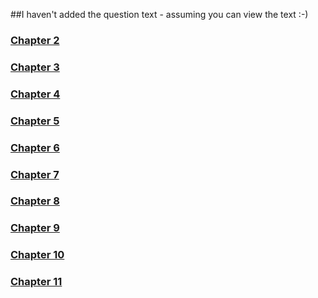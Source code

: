 ##I haven't added the question text - assuming you can view the text :-)

### [Chapter 2](chapter2.md)
### [Chapter 3](chapter3.md)
### [Chapter 4](chapter4.md)
### [Chapter 5](chapter5.md)
### [Chapter 6](chapter6.md)
### [Chapter 7](chapter7.md)
### [Chapter 8](chapter8.md)
### [Chapter 9](chapter9.md)
### [Chapter 10](chapter10.md)
### [Chapter 11](chapter11.md)
